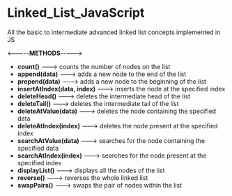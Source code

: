 # Linked_List_JavaScript
All the basic to intermediate advanced linked list concepts implemented in JS


<-----**METHODS**----->

- **count()**                     ---> counts the number of nodes on the list
- **append(data)**                ---> adds a new node to the end of the list
- **prepend(data)**               ---> adds a new node to the beginning of the list
- **insertAtIndex(data, index)**  ---> inserts the node at the specified index
- **deleteHead()**                ---> deletes the intermediate head of the list
- **deleteTail()**                ---> deletes the intermediate tail of the list
- **deleteAtValue(data)**         ---> deletes the node containing the specified data 
- **deleteAtIndex(index)**        ---> deletes the node present at the specified index 
- **searchAtValue(data)**         ---> searches for the node containing the specified data 
- **searchAtIndex(index)**        ---> searches for the node present at the specified index 
- **displayList()**               ---> displays all the nodes of the list
- **reverse()**                   ---> reverses the whole linked list
- **swapPairs()**                 ---> swaps the pair of nodes within the list

